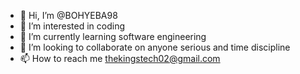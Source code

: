 - 👋 Hi, I’m @BOHYEBA98
- 👀 I’m interested in coding
- 🌱 I’m currently learning software engineering
- 💞️ I’m looking to collaborate on anyone serious and time discipline
- 📫 How to reach me thekingstech02@gmail.com

<!---
BOHYEBA98/BOHYEBA98 is a ✨ special ✨ repository because its `README.md` (this file) appears on your GitHub profile.
You can click the Preview link to take a look at your changes.
--->
